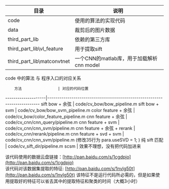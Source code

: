 目录 | 说明
--- | ---
code|使用的算法的实现代码
data| 裁剪后的图片数据
third_part_lib| 依赖的第三方库
third_part_lib\vl_feature| 用于提取sift
third_part_lib\matconvtnet| 一个CNN的matlab库，用于加载解析cnn model

code 中的算法 与 程序入口的对应关系

		方法                | 对应的代码位置
--------------------|--------------------------------------------------------------------------
sift bow + 余弦 			| code/cv_bow/bow_pipeline.m
sift bow + svm				| code/cv_bow/bow_svm_pipeline.m
color feature + 余弦		| code/cv_bow/color_feature_pipeline.m
cnn feature + 余弦			| code/cv_cnn/cnn_query/pipeline.m
cnn feature + svm			| code/cv_cnn/cnn_svm/pipeline.m
cnn feature + 余弦 + rerank | code/cv_cnn/rerank/pipeline.m
cnn feature + svd + svm		| code/cv_cnn/cnn_svm/pipeline.m (修改35行为 para.useSVD = 1; )
纯 sift 匹配				| code/cv_sift_dir/pipeline.m
scsm | 效果不理想，没有把代码加进来

该代码使用的数据云盘链接：[http://pan.baidu.com/s/1cgdpjo](http://pan.baidu.com/s/1cgdpjo)<br/>
该代码对该数据集提取的特征: [http://pan.baidu.com/s/1nvlg50t](http://pan.baidu.com/s/1nvlg50t)
该特征不是运行代码所必需的，但是如果使用提取好的特征可以省去其中的提取特征和聚类的时间（大概3小时）